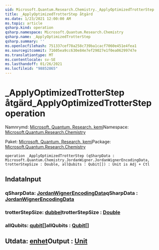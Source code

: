 ```yaml
---
uid: Microsoft.Quantum.Research.Chemistry._ApplyOptimizedTrotterStep
title: _ApplyOptimizedTrotterStep åtgärd
ms.date: 1/23/2021 12:00:00 AM
ms.topic: article
qsharp.kind: operation
qsharp.namespace: Microsoft.Quantum.Research.Chemistry
qsharp.name: _ApplyOptimizedTrotterStep
qsharp.summary: ''
ms.openlocfilehash: 751337cef78a258c739ba1cacf7060e451e4fea1
ms.sourcegitcommit: 71605ea9cc630e84e7ef29027e1f0ea06299747e
ms.translationtype: MT
ms.contentlocale: sv-SE
ms.lasthandoff: 01/26/2021
ms.locfileid: "98852865"
---
```

# <a name="_applyoptimizedtrotterstep-operation"></a><span data-ttu-id="b8b10-102">_ApplyOptimizedTrotterStep åtgärd</span><span class="sxs-lookup"><span data-stu-id="b8b10-102">_ApplyOptimizedTrotterStep operation</span></span>

<span data-ttu-id="b8b10-103">Namnrymd: [Microsoft. Quantum. Research. kemi](xref:Microsoft.Quantum.Research.Chemistry)</span><span class="sxs-lookup"><span data-stu-id="b8b10-103">Namespace: [Microsoft.Quantum.Research.Chemistry](xref:Microsoft.Quantum.Research.Chemistry)</span></span>

<span data-ttu-id="b8b10-104">Paket: [Microsoft. Quantum. Research. kemi](https://nuget.org/packages/Microsoft.Quantum.Research.Chemistry)</span><span class="sxs-lookup"><span data-stu-id="b8b10-104">Package: [Microsoft.Quantum.Research.Chemistry](https://nuget.org/packages/Microsoft.Quantum.Research.Chemistry)</span></span>




```qsharp
operation _ApplyOptimizedTrotterStep (qSharpData : Microsoft.Quantum.Chemistry.JordanWigner.JordanWignerEncodingData, trotterStepSize : Double, allQubits : Qubit[]) : Unit is Adj + Ctl
```


## <a name="input"></a><span data-ttu-id="b8b10-105">Indata</span><span class="sxs-lookup"><span data-stu-id="b8b10-105">Input</span></span>

### <a name="qsharpdata--jordanwignerencodingdata"></a><span data-ttu-id="b8b10-106">qSharpData: [JordanWignerEncodingData](xref:Microsoft.Quantum.Chemistry.JordanWigner.JordanWignerEncodingData)</span><span class="sxs-lookup"><span data-stu-id="b8b10-106">qSharpData : [JordanWignerEncodingData](xref:Microsoft.Quantum.Chemistry.JordanWigner.JordanWignerEncodingData)</span></span>




### <a name="trotterstepsize--double"></a><span data-ttu-id="b8b10-107">trotterStepSize: [dubbel](xref:microsoft.quantum.lang-ref.double)</span><span class="sxs-lookup"><span data-stu-id="b8b10-107">trotterStepSize : [Double](xref:microsoft.quantum.lang-ref.double)</span></span>




### <a name="allqubits--qubit"></a><span data-ttu-id="b8b10-108">allQubits: [qubit](xref:microsoft.quantum.lang-ref.qubit)[]</span><span class="sxs-lookup"><span data-stu-id="b8b10-108">allQubits : [Qubit](xref:microsoft.quantum.lang-ref.qubit)[]</span></span>





## <a name="output--unit"></a><span data-ttu-id="b8b10-109">Utdata: [enhet](xref:microsoft.quantum.lang-ref.unit)</span><span class="sxs-lookup"><span data-stu-id="b8b10-109">Output : [Unit](xref:microsoft.quantum.lang-ref.unit)</span></span>

